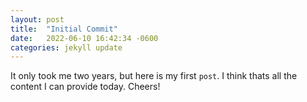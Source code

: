 ```yaml
---
layout: post
title:  "Initial Commit"
date:   2022-06-10 16:42:34 -0600
categories: jekyll update
---
```

It only took me two years, but here is my first `post`. I think thats all the content I can provide today. Cheers!

